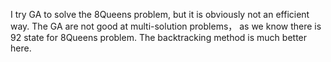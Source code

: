 I try GA to solve the 8Queens problem, but it is obviously not an efficient way. 
The GA are not good at multi-solution problems， as we know there is 92 state for 8Queens problem.
The backtracking method is much better here.
